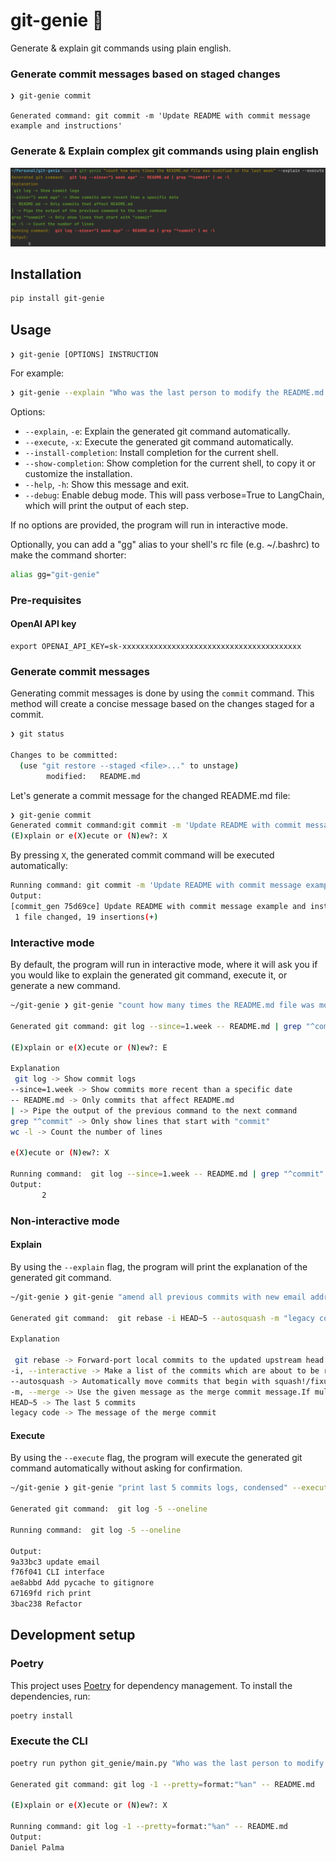 # git-genie 🧞

Generate & explain git commands using plain english.

### Generate commit messages based on staged changes

```shell
❯ git-genie commit

Generated command: git commit -m 'Update README with commit message example and instructions'
```

### Generate & Explain complex git commands using plain english

![example](example.png)

## Installation

```bash
pip install git-genie
```

## Usage

`❯ git-genie [OPTIONS] INSTRUCTION`

For example:

```bash
❯ git-genie --explain "Who was the last person to modify the README.md file?"
```

Options:

- `--explain`, `-e`: Explain the generated git command automatically.
- `--execute`, `-x`: Execute the generated git command automatically.
- `--install-completion`: Install completion for the current shell.
- `--show-completion`: Show completion for the current shell, to copy it or customize the installation.
- `--help`, `-h`: Show this message and exit.
- `--debug`: Enable debug mode. This will pass verbose=True to LangChain, which will print the output of each step.

If no options are provided, the program will run in interactive mode.

Optionally, you can add a "gg" alias to your shell's rc file (e.g. ~/.bashrc) to make the command shorter:

```bash
alias gg="git-genie"
```

### Pre-requisites

#### OpenAI API key

```shell
export OPENAI_API_KEY=sk-xxxxxxxxxxxxxxxxxxxxxxxxxxxxxxxxxxxxxxxx
```

### Generate commit messages

Generating commit messages is done by using the `commit` command.
This method will create a concise message based on the changes staged for a commit.

```bash
❯ git status

Changes to be committed:
  (use "git restore --staged <file>..." to unstage)
        modified:   README.md
```

Let's generate a commit message for the changed README.md file:

```bash
❯ git-genie commit
Generated commit command:git commit -m 'Update README with commit message example and instructions'
(E)xplain or e(X)ecute or (N)ew?: X
```

By pressing `X`, the generated commit command will be executed automatically:

```bash
Running command: git commit -m 'Update README with commit message example and instructions'
Output:
[commit_gen 75d69ce] Update README with commit message example and instructions
 1 file changed, 19 insertions(+)
```

### Interactive mode

By default, the program will run in interactive mode, where it will ask you if you would like to explain the generated
git command, execute it, or generate a new command.

```bash
~/git-genie ❯ git-genie "count how many times the README.md file was modified in the last week"

Generated git command: git log --since=1.week -- README.md | grep "^commit" | wc -l

(E)xplain or e(X)ecute or (N)ew?: E

Explanation
 git log -> Show commit logs
--since=1.week -> Show commits more recent than a specific date
-- README.md -> Only commits that affect README.md
| -> Pipe the output of the previous command to the next command
grep "^commit" -> Only show lines that start with "commit"
wc -l -> Count the number of lines

e(X)ecute or (N)ew?: X

Running command:  git log --since=1.week -- README.md | grep "^commit" | wc -l
Output:
       2
```

### Non-interactive mode

#### Explain

By using the `--explain` flag, the program will print the explanation of the generated git command.

```bash
~/git-genie ❯ git-genie "amend all previous commits with new email address" --explain

Generated git command:  git rebase -i HEAD~5 --autosquash -m "legacy code"

Explanation

 git rebase -> Forward-port local commits to the updated upstream head
-i, --interactive -> Make a list of the commits which are about to be rebased.Let the user edit that list before rebasing.
--autosquash -> Automatically move commits that begin with squash!/fixup! to the beginningof the todo list.
-m, --merge -> Use the given message as the merge commit message.If multiple -m options are given, their values are concatenated as separate paragraphs.
HEAD~5 -> The last 5 commits
legacy code -> The message of the merge commit
```

#### Execute

By using the `--execute` flag, the program will execute the generated git command automatically without asking for
confirmation.

```bash
~/git-genie ❯ git-genie "print last 5 commits logs, condensed" --execute

Generated git command:  git log -5 --oneline

Running command:  git log -5 --oneline

Output:
9a33bc3 update email
f76f041 CLI interface
ae8abbd Add pycache to gitignore
67169fd rich print
3bac238 Refactor
```

## Development setup

### Poetry

This project uses [Poetry](https://python-poetry.org/) for dependency management. To install the dependencies, run:

```bash
poetry install
```

### Execute the CLI

```bash
poetry run python git_genie/main.py "Who was the last person to modify the README.md file?"

Generated git command: git log -1 --pretty=format:"%an" -- README.md

(E)xplain or e(X)ecute or (N)ew?: X

Running command: git log -1 --pretty=format:"%an" -- README.md
Output:
Daniel Palma
```
